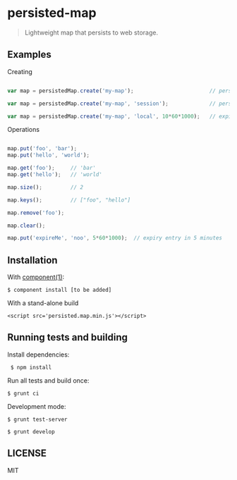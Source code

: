# persisted-map

> Lightweight map that persists to web storage.


## Examples

Creating

```js

var map = persistedMap.create('my-map'); 						// persisted to local storage under key 'my-map'

var map = persistedMap.create('my-map', 'session');				// persisted to session storage

var map = persistedMap.create('my-map', 'local', 10*60*1000);	// expire entries in 10 minutes

```

Operations

```js

map.put('foo', 'bar');
map.put('hello', 'world');

map.get('foo');		// 'bar'
map.get('hello');	// 'world'

map.size();			// 2

map.keys();			// ["foo", "hello"]

map.remove('foo');

map.clear();

map.put('expireMe', 'noo', 5*60*1000);	// expiry entry in 5 minutes


```


## Installation

  With [component(1)](http://component.io):

    $ component install [to be added]

  With a stand-alone build

    <script src='persisted.map.min.js'></script>



## Running tests and building

  Install dependencies:

     $ npm install

  Run all tests and build once:

    $ grunt ci

  Development mode:

    $ grunt test-server

    $ grunt develop


## LICENSE

  MIT



